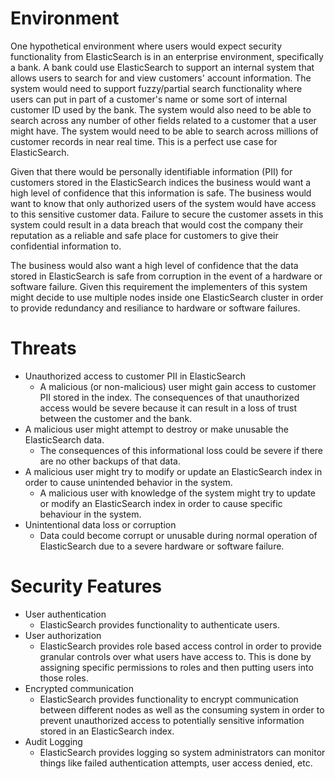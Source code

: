 # Environment
One hypothetical environment where users would expect security functionality from ElasticSearch is in an enterprise environment, specifically a bank. A bank could use ElasticSearch to support an internal system that allows users to search for and view customers' account information. The system would need to support fuzzy/partial search functionality where users can put in part of a customer's name or some sort of internal customer ID used by the bank. The system would also need to be able to search across any number of other fields related to a customer that a user might have. The system would need to be able to search across millions of customer records in near real time. This is a perfect use case for ElasticSearch.

Given that there would be personally identifiable information (PII) for customers stored in the ElasticSearch indices the business would want a high level of confidence that this information is safe. The business would want to know that only authorized users of the system would have access to this sensitive customer data. Failure to secure the customer assets in this system could result in a data breach that would cost the company their reputation as a reliable and safe place for customers to give their confidential information to.

The business would also want a high level of confidence that the data stored in ElasticSearch is safe from corruption in the event of a hardware or software failure. Given this requirement the implementers of this system might decide to use multiple nodes inside one ElasticSearch cluster in order to provide redundancy and resiliance to hardware or software failures.

# Threats
- Unauthorized access to customer PII in ElasticSearch
    - A malicious (or non-malicious) user might gain access to customer PII stored in the index. The consequences of that unauthorized access would be severe because it can result in a loss of trust between the customer and the bank.
- A malicious user might attempt to destroy or make unusable the ElasticSearch data.
    - The consequences of this informational loss could be severe if there are no other backups of that data.
- A malicious user might try to modify or update an ElasticSearch index in order to cause unintended behavior in the system.
    - A malicious user with knowledge of the system might try to update or modify an ElasticSearch index in order to cause specific behaviour in the system.
- Unintentional data loss or corruption
    - Data could become corrupt or unusable during normal operation of ElasticSearch due to a severe hardware or software failure.

# Security Features
- User authentication
    - ElasticSearch provides functionality to authenticate users.
- User authorization
    - ElasticSearch provides role based access control in order to provide granular controls over what users have access to. This is done by assigning specific permissions to roles and then putting users into those roles.
- Encrypted communication
    - ElasticSearch provides functionality to encrypt communication between different nodes as well as the consuming system in order to prevent unauthorized access to potentially sensitive information stored in an ElasticSearch index.
- Audit Logging
    - ElasticSearch provides logging so system administrators can monitor things like failed authentication attempts, user access denied, etc.
